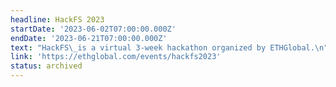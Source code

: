 ```yaml
---
headline: HackFS 2023
startDate: '2023-06-02T07:00:00.000Z'
endDate: '2023-06-21T07:00:00.000Z'
text: "HackFS\_is a virtual 3-week hackathon organized by ETHGlobal.\n"
link: 'https://ethglobal.com/events/hackfs2023'
status: archived
---
```


